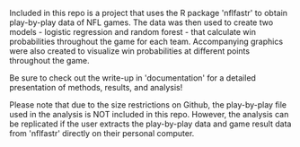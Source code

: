 Included in this repo is a project that uses the R package 'nflfastr' to obtain play-by-play data of NFL games. The data was then used to create two models - logistic regression and random forest - that calculate win probabilities throughout the game for each team. Accompanying graphics were also created to visualize win probabilities at different points throughout the game. 

Be sure to check out the write-up in 'documentation' for a detailed presentation of methods, results, and analysis!

Please note that due to the size restrictions on Github, the play-by-play file used in the analysis is NOT included in this repo. However, the analysis can be replicated if the user extracts the play-by-play data and game result data from 'nflfastr' directly on their personal computer. 